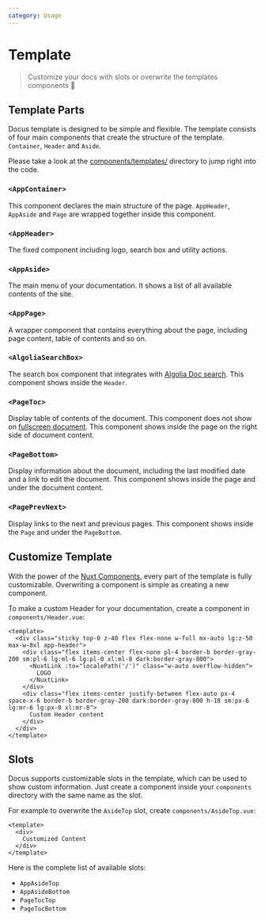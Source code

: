 ```yaml
---
category: Usage
---
```


# Template

> Customize your docs with slots or overwrite the templates components 🧩
## Template Parts

Docus template is designed to be simple and flexible. The template consists of four main components that create the structure of the template. `Container`, `Header` and `Aside`.

Please take a look at the [components/templates/]() directory to jump right into the code.

### `<AppContainer>`

This component declares the main structure of the page. `AppHeader`, `AppAside` and `Page` are wrapped together inside this component.

### `<AppHeader>`

The fixed component including logo, search box and utility actions.

### `<AppAside>`

The main menu of your documentation. It shows a list of all available contents of the site.

### `<AppPage>`

A wrapper component that contains everything about the page, including page content, table of contents and so on.

### `<AlgoliaSearchBox>`

The search box component that integrates with [Algolia Doc search](https://docsearch.algolia.com/). This component shows inside the `Header`.
### `<PageToc>`

Display table of contents of the document. This component does not show on [fullscreen document](/usage/content#front-matter). This component shows inside the page on the right side of document content.

### `<PageBottom>`

Display information about the document, including the last modified date and a link to edit the document. This component shows inside the page and under the document content.

### `<PagePrevNext>`

Display links to the next and previous pages. This component shows inside the `Page` and under the `PageBottom`.

## Customize Template

With the power of the [Nuxt Components](https://github.com/nuxt/components#overwriting-components), every part of the template is fully customizable. Overwriting a component is simple as creating a new component.

To make a custom Header for your documentation, create a component in `components/Header.vue`:

```vue [components/Header.vue]
<template>
  <div class="sticky top-0 z-40 flex flex-none w-full mx-auto lg:z-50 max-w-8xl app-header">
    <div class="flex items-center flex-none pl-4 border-b border-gray-200 sm:pl-6 lg:ml-6 lg:pl-0 xl:ml-8 dark:border-gray-800">
      <NuxtLink :to="localePath('/')" class="w-auto overflow-hidden">
        LOGO
      </NuxtLink>
    </div>
    <div class="flex items-center justify-between flex-auto px-4 space-x-6 border-b border-gray-200 dark:border-gray-800 h-18 sm:px-6 lg:mr-6 lg:px-0 xl:mr-8">
      Custom Header content
    </div>
  </div>
</template>
```
## Slots

Docus supports customizable slots in the template, which can be used to show custom information. Just create a component inside your `components` directory with the same name as the slot.

For example to overwrite the `AsideTop` slot, create `components/AsideTop.vue`:

```vue [components/AsideTop.vue]
<template>
  <div>
    Customized Content
  </div>
</template>
```

Here is the complete list of available slots:

- `AppAsideTop`
- `AppAsideBottom`
- `PageTocTop`
- `PageTocBottom`
